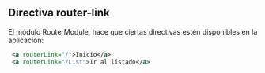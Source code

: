 ## Directiva router-link

El módulo RouterModule, hace que ciertas directivas estén disponibles en la aplicación:

```xml
 <a routerLink="/">Inicio</a>
 <a routerLink="/List">Ir al listado</a>
 ```